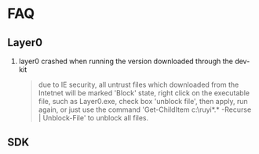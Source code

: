 # FAQ


## Layer0
1. layer0 crashed when running the version downloaded through the dev-kit  
	
	> due to IE security, all untrust files which downloaded from the Intetnet will be marked 'Block' state,  right click on the executable file, such as Layer0.exe, check box 'unblock file', then apply, run again, or just use the command 'Get-ChildItem c:\ruyi\*.* -Recurse | Unblock-File' to unblock all files.


## SDK